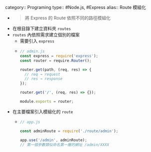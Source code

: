category:: Programing
type:: #Node.js, #Express
alias:: Route 模組化

- > 將 Express 的 Route 依照不同的路徑模組化
- 在根目錄下建立資料夾 `routes`
- `routes` 內依照需求建立個別的檔案
	- 需要引入 `express`
	- ```javascript
	  // admin.js
	  const express = require('express');
	  const router = require.Router();
	  
	  router.get(path, (req, res) => {
	    // req → request
	    // res → response
	  });
	  
	  router.get('/', (req, res) => {});
	  
	  module.exports = router;
	  ```
- 在主要檔案引入模組化的 `route`
	- ```javascript
	  // app.js
	  
	  const adminRoute = require('./route/admin');
	  
	  app.use('/admin', adminRoute);
	  // 第一個參數類似命名第一層的網址 /admin/XXXX
	  ```